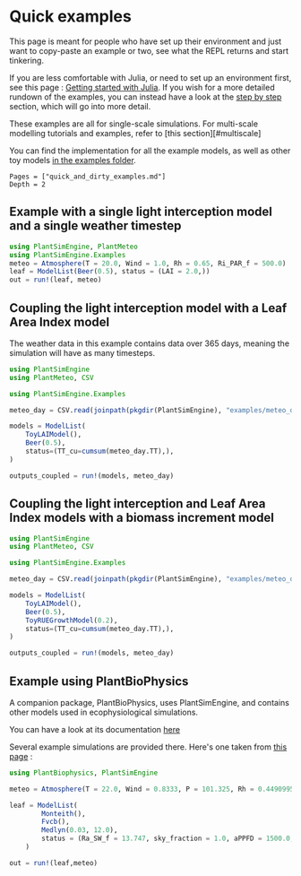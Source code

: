 # Quick examples

This page is meant for people who have set up their environment and just want to copy-paste an example or two, see what the REPL returns and start tinkering. 

If you are less comfortable with Julia, or need to set up an environment first, see this page : [Getting started with Julia](@ref).
If you wish for a more detailed rundown of the examples, you can instead have a look at the [step by step](#step_by_step) section, which will go into more detail.

These examples are all for single-scale simulations. For multi-scale modelling tutorials and examples, refer to [this section][#multiscale]

You can find the implementation for all the example models, as well as other toy models [in the examples folder](https://github.com/VirtualPlantLab/PlantSimEngine.jl/tree/main/examples).

```@contents
Pages = ["quick_and_dirty_examples.md"]
Depth = 2
```

## Example with a single light interception model and a single weather timestep

```julia
using PlantSimEngine, PlantMeteo
using PlantSimEngine.Examples
meteo = Atmosphere(T = 20.0, Wind = 1.0, Rh = 0.65, Ri_PAR_f = 500.0)
leaf = ModelList(Beer(0.5), status = (LAI = 2.0,))
out = run!(leaf, meteo)
```

## Coupling the light interception model with a Leaf Area Index model

The weather data in this example contains data over 365 days, meaning the simulation will have as many timesteps.

```julia
using PlantSimEngine
using PlantMeteo, CSV

using PlantSimEngine.Examples

meteo_day = CSV.read(joinpath(pkgdir(PlantSimEngine), "examples/meteo_day.csv"), DataFrame, header=18)

models = ModelList(
    ToyLAIModel(),
    Beer(0.5),
    status=(TT_cu=cumsum(meteo_day.TT),),
)

outputs_coupled = run!(models, meteo_day)
```

## Coupling the light interception and Leaf Area Index models with a biomass increment model


```julia
using PlantSimEngine
using PlantMeteo, CSV

using PlantSimEngine.Examples

meteo_day = CSV.read(joinpath(pkgdir(PlantSimEngine), "examples/meteo_day.csv"), DataFrame, header=18)

models = ModelList(
    ToyLAIModel(),
    Beer(0.5),
    ToyRUEGrowthModel(0.2),
    status=(TT_cu=cumsum(meteo_day.TT),),
)

outputs_coupled = run!(models, meteo_day)
```

## Example using PlantBioPhysics

A companion package, PlantBioPhysics, uses PlantSimEngine, and contains other models used in ecophysiological simulations.

You can have a look at its documentation [here](https://vezy.github.io/PlantBiophysics.jl/stable/)

Several example simulations are provided there. Here's one taken from [this page](https://vezy.github.io/PlantBiophysics.jl/stable/simulation/first_simulation/) : 

```julia
using PlantBiophysics, PlantSimEngine

meteo = Atmosphere(T = 22.0, Wind = 0.8333, P = 101.325, Rh = 0.4490995)

leaf = ModelList(
        Monteith(),
        Fvcb(),
        Medlyn(0.03, 12.0),
        status = (Ra_SW_f = 13.747, sky_fraction = 1.0, aPPFD = 1500.0, d = 0.03)
    )

out = run!(leaf,meteo)
```